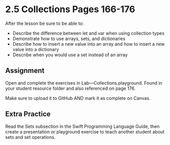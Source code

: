 # 2.5 Collections Pages 166-176 #

After the lesson be sure to be able to:
- Describe the difference between let and var when using collection types
- Demonstrate how to use arrays, sets, and dictionaries
- Describe how to insert a new value into an array and how to insert a new value into a dictionary
- Describe when you would use a set instead of an array

## Assignment ##

Open and complete the exercises in Lab—Collections.playground. Found in your student resource folder and also referenced on page 176.

Make sure to upload it to GitHub AND mark it as complete on Canvas.

## Extra Practice ##

Read the Sets subsection in the Swift Programming Language Guide, then create a presentation or playground exercise to teach another student about sets and set operations.
